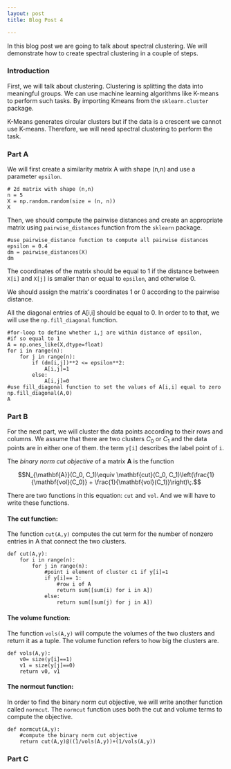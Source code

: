```yaml
---
layout: post
title: Blog Post 4

---
```


In this blog post we are going to talk about spectral clustering. We will demonstrate how to create spectral clustering in a couple of steps. 

### Introduction

First, we will talk about clustering. Clustering is splitting the data into meaningful groups. We can use machine learning algorithms like K-means to perform such tasks. By importing Kmeans from the `sklearn.cluster` package. 

K-Means generates circular clusters but if the data is a crescent we cannot use K-means. Therefore, we will need spectral clustering to perform the task. 

### Part A

We will first create a similarity matrix A with shape (n,n) and use a parameter `epsilon`.  

```
# 2d matrix with shape (n,n)
n = 5
X = np.random.random(size = (n, n))
X
````


Then, we should compute the pairwise distances and create an appropriate matrix using `pairwise_distances` function from the `sklearn`  package.

```
#use pairwise_distance function to compute all pairwise distances
epsilon = 0.4
dm = pairwise_distances(X)
dm
````


The coordinates of the matrix should be equal to 1 if the distance between `X[i]` and `X[j]` is smaller than or equal to `epsilon`, and otherwise 0.

We should assign the matrix's coordinates 1 or 0 according to the pairwise distance. 

All the diagonal entries of A[i,i] should be equal to 0. In order to to that, we will use the `np.fill_diagonal` function.


```
#for-loop to define whether i,j are within distance of epsilon,
#if so equal to 1
A = np.ones_like(X,dtype=float) 
for i in range(n):
    for j in range(n):
        if (dm[i,j])**2 <= epsilon**2:
            A[i,j]=1
        else:
            A[i,j]=0
#use fill_diagonal function to set the values of A[i,i] equal to zero
np.fill_diagonal(A,0)
A
```

### Part B

For the next part, we will cluster the data points according to their rows and columns. We assume that there are two clusters $C_0$ or $C_1$ and the data points are in either one of them. the term `y[i]` describes the label point of `i`.

The *binary norm cut objective* of a matrix $\mathbf{A}$ is the function 

$$N_{\mathbf{A}}(C_0, C_1)\equiv \mathbf{cut}(C_0, C_1)\left(\frac{1}{\mathbf{vol}(C_0)} + \frac{1}{\mathbf{vol}(C_1)}\right)\;.$$


There are two functions in this equation: `cut` and `vol`. And we will have to write these functions. 

#### The cut function:


The function `cut(A,y)` computes the cut term for the number of nonzero entries in A that connect the two clusters.

```
def cut(A,y):
    for i in range(n):
        for j in range(n):
            #point i element of cluster c1 if y[i]=1
            if y[i]== 1:
                #row i of A
                return sum([sum(i) for i in A])
            else:
                return sum([sum(j) for j in A])
```

#### The volume function:

The function `vols(A,y)` will compute the volumes of the two clusters and return it as a tuple. The volume function refers to how big the clusters are. 

```
def vols(A,y):
    v0= size(y[i]==1)
    v1 = size(y[j]==0)
    return v0, v1
```

#### The normcut function:

In order to find the binary norm cut objective, we will write another function called `normcut`. The `normcut` function uses both the cut and volume terms to compute the objective. 

```
def normcut(A,y):
    #compute the binary norm cut objective
    return cut(A,y)@((1/vols(A,y))+(1/vols(A,y))
```

### Part C


```python

```
